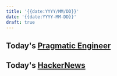 ```yaml
---
title: '{{date:YYYY/MM/DD}}'
date: '{{date:YYYY-MM-DD}}'
draft: true
---
```


## Today's [Pragmatic Engineer](../notes/Pragmatic%20Engineer.md)

## Today's [HackerNews](../notes/HackerNews.md)
